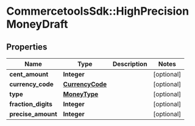 # CommercetoolsSdk::HighPrecisionMoneyDraft

## Properties
Name | Type | Description | Notes
------------ | ------------- | ------------- | -------------
**cent_amount** | **Integer** |  | [optional] 
**currency_code** | [**CurrencyCode**](CurrencyCode.md) |  | [optional] 
**type** | [**MoneyType**](MoneyType.md) |  | [optional] 
**fraction_digits** | **Integer** |  | [optional] 
**precise_amount** | **Integer** |  | [optional] 

